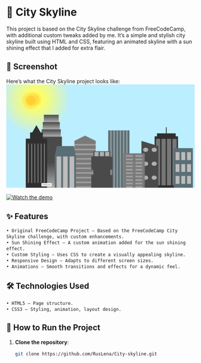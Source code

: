 # 🌆 City Skyline  

This project is based on the City Skyline challenge from FreeCodeCamp, with additional custom tweaks added by me. It’s a simple and stylish city skyline built using HTML and CSS, featuring an animated skyline with a sun shining effect that I added for extra flair.
## 📸 Screenshot

Here’s what the City Skyline project looks like:
<img src="Screenshot-2.png" alt="City Skyline Screenshot" width="600">

[![Watch the demo](https://img.youtube.com/vi/vdxdgxov2m8/0.jpg)](https://youtu.be/vdxdgxov2m8)


## ✨ Features

    • Original FreeCodeCamp Project – Based on the FreeCodeCamp City Skyline challenge, with custom enhancements.
    • Sun Shining Effect – A custom animation added for the sun shining effect.
    • Custom Styling – Uses CSS to create a visually appealing skyline.
    • Responsive Design – Adapts to different screen sizes.
    • Animations – Smooth transitions and effects for a dynamic feel.

## 🛠️ Technologies Used

    • HTML5 – Page structure.
    • CSS3 – Styling, animation, layout design.

## 🚀 How to Run the Project  

1. **Clone the repository**:  
   ```bash
   git clone https://github.com/RusLena/City-skyline.git